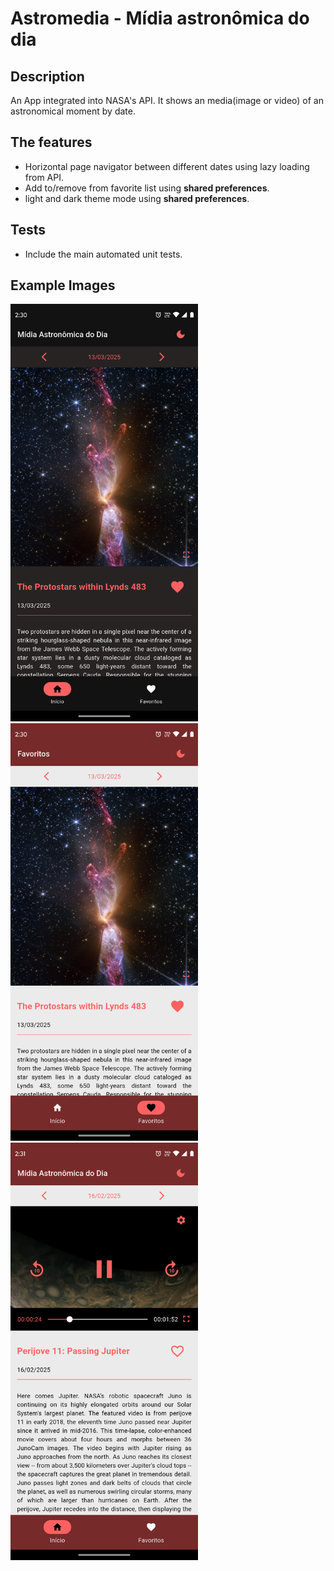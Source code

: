 # Astromedia - Mídia astronômica do dia

## Description

An App integrated into NASA's API. It shows an media(image or video) of an astronomical moment by date.

## The features 

- Horizontal page navigator between different dates using lazy loading from API.
- Add to/remove from favorite list using **shared preferences**.
- light and dark theme mode using **shared preferences**.

## Tests
 - Include the main automated unit tests.

## Example Images

<img src="https://github.com/alexandrofuchs/astromedia/blob/main/imgs/dark_theme.png" width="300"> <img src="https://github.com/alexandrofuchs/astromedia/blob/main/imgs/light_theme.png" width="300"> <img src="https://github.com/alexandrofuchs/astromedia/blob/main/imgs/video_player.png" width="300">
